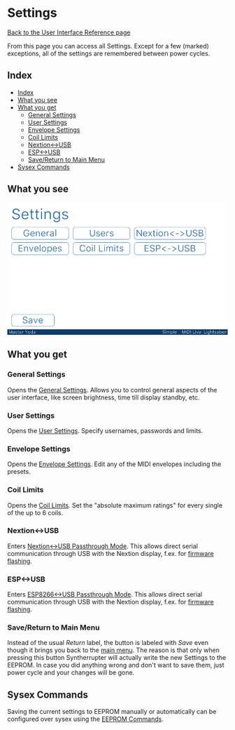 # Settings

[Back to the User Interface Reference page](README.md#readme)

From this page you can access all Settings. Except for a few (marked) exceptions, all of the settings are remembered between power cycles.

## Index
* [Index](#index)
* [What you see](#what-you-see)
* [What you get](#what-you-get)
	* [General Settings](#general-settings)
	* [User Settings](#user-settings)
	* [Envelope Settings](#envelope-settings)
	* [Coil Limits](#coil-limits)
	* [Nextion<->USB](#nextion-usb)
	* [ESP<->USB](#esp-usb)
	* [Save/Return to Main Menu](#savereturn-to-main-menu)
* [Sysex Commands](#sysex-commands)

## What you see

![Settings](/Documentation/Pictures/UI/Settings.png)

## What you get

### General Settings

Opens the [General Settings](General.md#readme). Allows you to control general aspects of the user interface, like screen brightness, time till display standby, etc.

### User Settings

Opens the [User Settings](Users.md#readme). Specify usernames, passwords and limits.

### Envelope Settings

Opens the [Envelope Settings](Envelope.md#readme). Edit any of the MIDI envelopes including the presets. 

### Coil Limits

Opens the [Coil Limits](Coil%20Limits.md#readme). Set the "absolute maximum ratings" for every single of the up to 6 coils. 

### Nextion<->USB

Enters [Nextion<->USB Passthrough Mode](Nextion-USB.md#readme). This allows direct serial communication through USB with the Nextion display, f.ex. for [firmware flashing](/Documentation/Wiki/Firmware%20Flashing.md#nextion-flashing-over-usbserial).

### ESP<->USB

Enters [ESP8266<->USB Passthrough Mode](Nextion-USB.md#readme). This allows direct serial communication through USB with the Nextion display, f.ex. for [firmware flashing](/Documentation/Wiki/Lightsaber%20ESP8266%20Setup.md#flashing-for-windows-users).

### Save/Return to Main Menu

Instead of the usual *Return* label, the button is labeled with *Save* even though it brings you back to the [main menu](Menu.md#readme). The reason is that only when pressing this button Syntherrupter will actually write the new Settings to the EEPROM. In case you did anything wrong and don't want to save them, just power cycle and your changes will be gone. 

## Sysex Commands

Saving the current settings to EEPROM manually or automatically can be configured over sysex using the [EEPROM Commands](/Documentation/Wiki/Custom%20MIDI%20Commands.md#0x200-0x21f-eeprom-and-other-control-commands).
